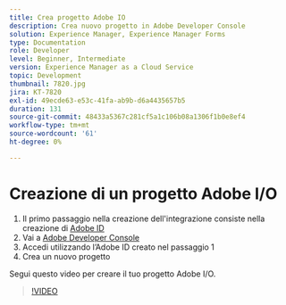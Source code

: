 ```yaml
---
title: Crea progetto Adobe IO
description: Crea nuovo progetto in Adobe Developer Console
solution: Experience Manager, Experience Manager Forms
type: Documentation
role: Developer
level: Beginner, Intermediate
version: Experience Manager as a Cloud Service
topic: Development
thumbnail: 7820.jpg
jira: KT-7820
exl-id: 49ecde63-e53c-41fa-ab9b-d6a4435657b5
duration: 131
source-git-commit: 48433a5367c281cf5a1c106b08a1306f1b0e8ef4
workflow-type: tm+mt
source-wordcount: '61'
ht-degree: 0%

---
```


# Creazione di un progetto Adobe I/O

1. Il primo passaggio nella creazione dell&#39;integrazione consiste nella creazione di [Adobe ID](https://account.adobe.com/)
1. Vai a [Adobe Developer Console](https://console.adobe.io/home)
1. Accedi utilizzando l’Adobe ID creato nel passaggio 1
1. Crea un nuovo progetto

Segui questo video per creare il tuo progetto Adobe I/O.

>[!VIDEO](https://video.tv.adobe.com/v/333220?quality=12&learn=on)
